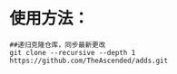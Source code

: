 # 使用方法：

```
##递归克隆仓库，同步最新更改
git clone --recursive --depth 1 https://github.com/TheAscended/adds.git
```
